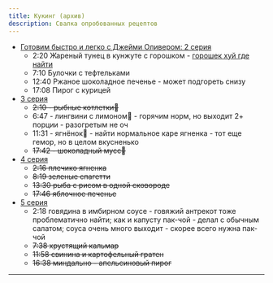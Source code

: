 ```yaml
---
title: Кукинг (архив)
description: Свалка опробованных рецептов
---
```


- [Готовим быстро и легко с Джейми Оливером: 2 серия](https://www.youtube.com/watch?v=-YlwqcidWA0&list=PLS5NPENuMzpOAzLYg04IzaoUOpgI71jnT&index=2)
  - 2:20 Жареный тунец в кунжуте с горошком - [горошек хуй где найти](/cool-story/jamie-oliver)
  - 7:10 Булочки с тефтельками
  - 12:40 Ржаное шоколадное печенье - может подгореть снизу
  - 17:08 Пирог с курицей
- [3 серия](https://www.youtube.com/watch?v=l3jErFUDgE0&list=PLS5NPENuMzpOAzLYg04IzaoUOpgI71jnT&index=5)
  - ~~2:10 - рыбные котлетки🍴~~
  - 6:47 - лингвини с лимоном🍝 - горячим норм, но выходит 2+ порции - разогретым не оч
  - 11:31 - ягнёнок🍖 - найти нормальное каре ягненка - тот еще гемор, но в целом вкусненько
  - ~~17:42 - шоколадный мусс🍫~~
- [4 серия](https://www.youtube.com/watch?v=DE5JiNFZFSg&list=PLS5NPENuMzpOAzLYg04IzaoUOpgI71jnT&index=4)
  - ~~2:16 плечико ягненка~~
  - ~~8:19 зеленые спагетти~~
  - ~~13:30 рыба с рисом в одной сковороде~~
  - ~~17:46 яблочное печенье~~
- [5 серия](https://www.youtube.com/watch?v=ezR9FM2Elzg&list=PLS5NPENuMzpOAzLYg04IzaoUOpgI71jnT&index=5)
  - 2:18 говядина в имбирном соусе - говяжий антрекот тоже проблематично найти; как и капусту пак-чой - делал с обычным
    салатом; соуса очень много выходит - скорее всего нужна пак-чой
  - ~~7:38 хрустящий кальмар~~
  - ~~11:58 свинина и картофельный гратен~~
  - ~~16:38 миндально - апельсиновый пирог~~

---


